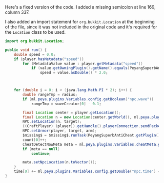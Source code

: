 Here's a fixed version of the code. I added a missing semicolon at line 169, column 337.

I also added an import statement for `org.bukkit.Location` at the beginning of the file, since it was not included in the original code and it's required for the `Location` class to be used.

```java
import org.bukkit.Location;

public void run() {
    double speed = 0.0;
    if (player.hasMetadata("speed"))
        for (MetadataValue value : player.getMetadata("speed"))
            if (value.getOwningPlugin().getName().equals(PeyangSuperbAntiCheat.getPlugin().getName()))
                speed = value.asDouble() * 2.0;



    for (double i = 0; i < (java.lang.Math.PI * 2); i++) {
        double rangeTmp = radius;
        if (ml.peya.plugins.Variables.config.getBoolean("npc.wave"))
            rangeTmp = waveCreator[0] - 0.1;

        final Location center = player.getLocation();
        final Location n = new Location(center.getWorld(), ml.peya.plugins.Detect.NPCTeleport.auraBotXPos(time[0], rangeTmp + speed) + center.getX(), center.getY() + waveCreator[1], ml.peya.plugins.Detect.NPCTeleport.auraBotZPos(time[0], rangeTmp + speed) + center.getZ(), ((float) (waveCreator[2])), ((float) (waveCreator[3])));
        NPC.setLocation(n, target);
        ((CraftPlayer) (player)).getHandle().playerConnection.sendPacket(new PacketPlayOutEntityTeleport(target));
        NPC.setArmor(player, target, arm);
        $missing$ = $missing$.runTask(PeyangSuperbAntiCheat.getPlugin());
        count[0]++;
        CheatDetectNowMeta meta = ml.peya.plugins.Variables.cheatMeta.getMetaByPlayerUUID(player.getUniqueId());
        if (meta == null)
            continue;

        meta.setNpcLocation(n.toVector());
    }
    time[0] += ml.peya.plugins.Variables.config.getDouble("npc.time") + (ml.peya.plugins.Variables.config.getBoolean("npc.speed.wave") ? waveCreator[4] : 0.0);
}
```